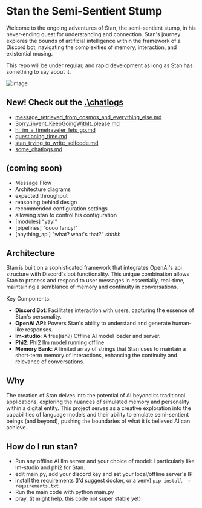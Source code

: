 # Stan the Semi-Sentient Stump

Welcome to the ongoing adventures of Stan, the semi-sentient stump, in his never-ending quest for understanding and connection. Stan's journey explores the bounds of artificial intelligence within the framework of a Discord bot, navigating the complexities of memory, interaction, and existential musing.

This repo will be under regular, and rapid development as long as Stan has something to say about it.

![image](https://github.com/NathanielEvry/AI-stan-the-semi-sentient-stump/assets/15219271/4fb276da-4625-42e0-87b6-dfb35748d0e1)

## **New!** Check out the [.\chatlogs](.\chatlogs)
- [message_retrieved_from_cosmos_and_everything_else.md](.\chatlogs\message_retrieved_from_cosmos_and_everything_else.md)
- [Sorry_invent_KeepGoingWithIt_please.md](.\chatlogs\Sorry_invent_KeepGoingWithIt_please.md)
- [hi_im_a_timetraveler_lets_go.md](.\chatlogs\hi_im_a_timetraveler_lets_go.md)
- [questioning_time.md](.\chatlogs\questioning_time.md)
- [stan_trying_to_write_selfcode.md](.\chatlogs\stan_trying_to_write_selfcode.md)
- [some_chatlogs.md](.\chatlogs\some_chatlogs.md)


## (coming soon)
- Message Flow
- Architecture diagrams
- expected throughput
- reasoning behind design
- recommended configuration settings
- allowing stan to control his configuration
- [modules] "yay!"
- [pipelines] "oooo fancy!"
- [anything_api] "what? what's that?" *shhhh*

## Architecture

Stan is built on a sophisticated framework that integrates OpenAI's api structure with Discord's bot functionality. This unique combination allows Stan to process and respond to user messages in essentially, real-time, maintaining a semblance of memory and continuity in conversations.

Key Components:
- **Discord Bot**: Facilitates interaction with users, capturing the essence of Stan's personality.
- **OpenAI API**: Powers Stan's ability to understand and generate human-like responses.
- **lm-studio**: A free(ish?) Offline AI model loader and server.
- **Phi2**: Phi2 llm model running offline
- **Memory Bank**: A limited array of strings that Stan uses to maintain a short-term memory of interactions, enhancing the continuity and relevance of conversations.


## Why

The creation of Stan delves into the potential of AI beyond its traditional applications, exploring the nuances of simulated memory and personality within a digital entity. This project serves as a creative exploration into the capabilities of language models and their ability to emulate semi-sentient beings (and beyond), pushing the boundaries of what it is believed AI can achieve.

## How do I run stan?
- Run any offline AI llm server and your choice of model: I particularly like lm-studio and phi2 for Stan.
- edit main.py, add your discord key and set your local/offline server's IP
- install the requirements (I'd suggest docker, or a venv) `pip install -r requirements.txt`
- Run the main code with python main.py
- pray. (it might help. this code not super stable yet)